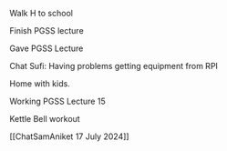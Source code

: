 
Walk H to school

Finish PGSS lecture

Gave PGSS Lecture

Chat Sufi: Having problems getting equipment from RPI

Home with kids. 

Working PGSS Lecture 15

Kettle Bell workout


[[ChatSamAniket 17 July 2024]]
